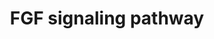 ---
annotations:
- id: PW:0000328
  parent: signaling pathway
  type: Pathway Ontology
  value: fibroblast growth factor signaling pathway
authors:
- SFGKrens
- Khanspers
- MaintBot
- Thomas
- Lousk
- Christine Chichester
- Fehrhart
- AlexanderPico
- Andra
- DeSl
- Susan
- Egonw
description: 'Fibroblast growth factors, or FGFs, are a family of growth factors,
  with members involved in angiogenesis, wound healing, embryonic development and
  various endocrine signaling pathways. The FGFs are heparin-binding proteins and
  interactions with cell-surface-associated heparan sulfate proteoglycans have been
  shown to be essential for FGF signal transduction. FGFs are key players in the processes
  of proliferation and differentiation of wide variety of cells and tissues. Source:
  Wikipedia (https://en.wikipedia.org/wiki/Fibroblast_growth_factor)'
last-edited: 2021-05-27
organisms:
- Danio rerio
redirect_from:
- /index.php/Pathway:WP152
- /instance/WP152
revision: null
schema-jsonld:
- '@context': https://schema.org/
  '@id': https://wikipathways.github.io/pathways/WP152.html
  '@type': Dataset
  creator:
    '@type': Organization
    name: WikiPathways
  description: 'Fibroblast growth factors, or FGFs, are a family of growth factors,
    with members involved in angiogenesis, wound healing, embryonic development and
    various endocrine signaling pathways. The FGFs are heparin-binding proteins and
    interactions with cell-surface-associated heparan sulfate proteoglycans have been
    shown to be essential for FGF signal transduction. FGFs are key players in the
    processes of proliferation and differentiation of wide variety of cells and tissues.
    Source: Wikipedia (https://en.wikipedia.org/wiki/Fibroblast_growth_factor)'
  keywords:
  - AP-1
  - Bad
  - Calcium
  - ERK1 / mapk3
  - ERK2 / mapk1
  - Elk-1
  - FRS2
  - MNK1 / MKNK1
  - MNK2 / MKNK2
  - PKC / itpkc#
  - PLC-gamma#
  - PTP1b
  - RAF1l
  - Ras
  - SAPK3 / ERK6
  - SP8
  - SP8l
  - SP9
  - Tpl-2
  - aRAFl
  - araf
  - atf2l#
  - atf3
  - atf7a
  - atf7b
  - bmp4
  - braf
  - cPLA2
  - casanova / sox32
  - cbl
  - cdh1
  - chch
  - chrd
  - cmyca
  - creb1a
  - creb1b
  - dusp1 / MKP1
  - dusp6 / mkp3
  - eEF2K
  - eIF4EB
  - eIF4Ea
  - egr1
  - egr2a
  - egr2b
  - elk3
  - elk4 / sap1
  - erk5 / MAPK7
  - ets1a
  - ets1b
  - etv5b
  - fgf1
  - fgf10
  - fgf10b
  - fgf11#
  - fgf12#
  - fgf13
  - fgf13l
  - fgf14#
  - fgf16#
  - fgf17a
  - fgf17b
  - fgf18a
  - fgf18b
  - fgf19#
  - fgf2
  - fgf20a#
  - fgf20b#
  - fgf21
  - fgf22#
  - fgf23
  - fgf24
  - fgf3
  - fgf4
  - fgf5
  - fgf6
  - fgf7
  - fgf8
  - fgfr1
  - fgfr1op2
  - fgfr2
  - fgfr3
  - fgfr4
  - fgfrl1a#
  - fgfrl1b
  - flh
  - fos
  - gata5
  - gbx1
  - gbx2
  - grb2
  - gsc
  - il17rd / sef
  - jnk1 / MAPK8
  - jun
  - junb
  - kRASa
  - mapkapk2
  - mapkapk5
  - mek1l
  - mek2l
  - mkk3
  - mkk4
  - mkp3 / dusp6
  - mos
  - mycn
  - nRAS
  - nr2f5
  - ntl
  - p38a / MAPK14a
  - p38b / MAPK14b
  - pcdh8
  - pea3
  - ptpn11a
  - rasgrf2
  - rps6ka3a
  - rps6kal
  - rps6kb1
  - sef / il17rd
  - sh3gl1
  - sh3gl2
  - sh3gl3
  - sh3glb1
  - sh3glb2
  - shcbp1 / shc
  - sip
  - snai1a
  - snai1b#
  - snai2
  - sos1
  - sox17
  - sox32 / cas
  - sp1
  - spry-rp1#
  - spry2
  - spry4
  - srf
  - tak1
  - tbx16
  - tbx6
  - usf2
  license: CC0
  name: FGF signaling pathway
seo: CreativeWork
title: FGF signaling pathway
wpid: WP152
---